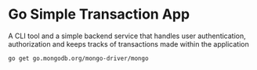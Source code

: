 # Go Simple Transaction App

A CLI tool and a simple backend service that handles user authentication, authorization and keeps tracks of transactions made within the application

`go get go.mongodb.org/mongo-driver/mongo`

